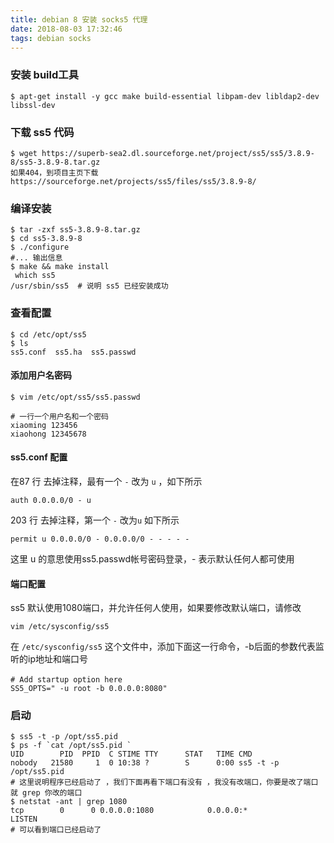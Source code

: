 ```yaml
---
title: debian 8 安装 socks5 代理
date: 2018-08-03 17:32:46
tags: debian socks
---
```

### 安装 build工具

```
$ apt-get install -y gcc make build-essential libpam-dev libldap2-dev libssl-dev
```

### 下载 ss5 代码

```
$ wget https://superb-sea2.dl.sourceforge.net/project/ss5/ss5/3.8.9-8/ss5-3.8.9-8.tar.gz
如果404，到项目主页下载 https://sourceforge.net/projects/ss5/files/ss5/3.8.9-8/
```

### 编译安装

```
$ tar -zxf ss5-3.8.9-8.tar.gz
$ cd ss5-3.8.9-8
$ ./configure
#... 输出信息
$ make && make install 
 which ss5 
/usr/sbin/ss5  # 说明 ss5 已经安装成功
```

### 查看配置

```
$ cd /etc/opt/ss5
$ ls
ss5.conf  ss5.ha  ss5.passwd
```

#### 添加用户名密码

```
$ vim /etc/opt/ss5/ss5.passwd

# 一行一个用户名和一个密码
xiaoming 123456
xiaohong 12345678
```

#### ss5.conf 配置

在87 行 去掉注释，最有一个 `-` 改为 `u` ，如下所示

`auth 0.0.0.0/0 - u`

203 行 去掉注释，第一个 `-` 改为`u` 如下所示

`permit u 0.0.0.0/0 - 0.0.0.0/0 - - - - -`

这里 u 的意思使用ss5.passwd帐号密码登录，- 表示默认任何人都可使用

#### 端口配置

ss5 默认使用1080端口，并允许任何人使用，如果要修改默认端口，请修改

`vim /etc/sysconfig/ss5`

在 `/etc/sysconfig/ss5` 这个文件中，添加下面这一行命令，-b后面的参数代表监听的ip地址和端口号  
```
# Add startup option here 　　
SS5_OPTS=" -u root -b 0.0.0.0:8080"
```

### 启动

```
$ ss5 -t -p /opt/ss5.pid
$ ps -f `cat /opt/ss5.pid `
UID        PID  PPID  C STIME TTY      STAT   TIME CMD
nobody   21580     1  0 10:38 ?        S      0:00 ss5 -t -p /opt/ss5.pid
# 这里说明程序已经启动了 ，我们下面再看下端口有没有 ，我没有改端口，你要是改了端口就 grep 你改的端口
$ netstat -ant | grep 1080
tcp        0      0 0.0.0.0:1080            0.0.0.0:*               LISTEN
# 可以看到端口已经启动了
```

